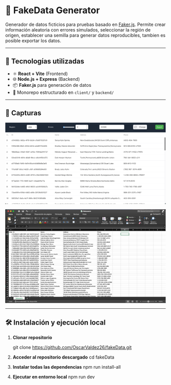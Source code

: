 # 🧪 FakeData Generator

Generador de datos ficticios para pruebas basado en [Faker.js](https://fakerjs.dev/). Permite crear información aleatoria con errores simulados,
seleccionar la región de origen, establecer una semilla para generar datos reproducibles, tambien es posible exportar los datos.

---

## 🚀 Tecnologías utilizadas

- ⚛️ **React + Vite** (Frontend)
- 🌐 **Node.js + Express** (Backend)
- 📦 **Faker.js** para generación de datos
- 📁 Monorepo estructurado en `client/` y `backend/`

---

## 📸 Capturas

![Vista principal](./screenshots/main.png)

![Vista export](./screenshots/export.png)

---

## 🛠️ Instalación y ejecución local

1. **Clonar repositorio**

   git clone https://github.com/OscarValdez26/fakeData.git

2. **Acceder al repositorio descargado**
   cd fakeData

3. **Instalar todas las dependencias**
   npm run install-all

4. **Ejecutar en entorno local**
   npm run dev
